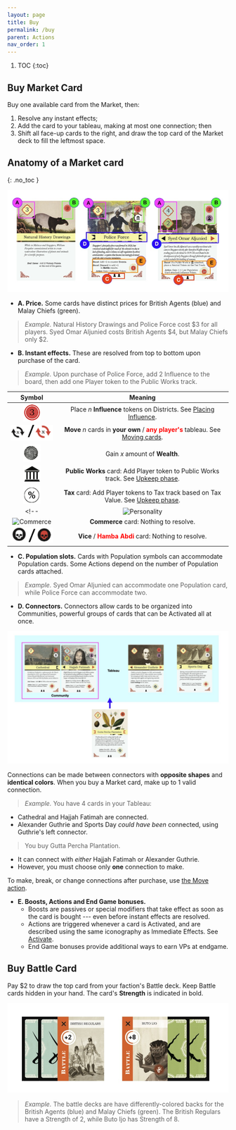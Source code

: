 ```yaml
---
layout: page
title: Buy
permalink: /buy
parent: Actions
nav_order: 1
---
```

1. TOC
{:toc}

## Buy Market Card

Buy one available card from the Market, then:

1. Resolve any instant effects;
2. Add the card to your tableau, making at most one connection; then
3. Shift all face-up cards to the right, and draw the top card of the Market deck to fill the leftmost space.

## Anatomy of a Market card
{: .no_toc }

![Market cards](/img/market_card_anatomy.jpg)

- **A. Price.** Some cards have distinct prices for British Agents (blue) and Malay Chiefs (green).
> *Example.* Natural History Drawings and Police Force cost $3 for all players. Syed Omar Aljunied costs British Agents $4, but Malay Chiefs only $2.
- **B. Instant effects.** These are resolved from top to bottom upon purchase of the card.
> *Example.* Upon purchase of Police Force, add 2 Influence to the board, then add one Player token to the Public Works track.

| Symbol | Meaning |
| :---: | :---: |
| ![Influence](/img/icons/influence.png) | Place *n* **Influence** tokens on Districts. See [Placing Influence](/1819rulebook/important-concepts#placing-influence). |
| ![Move](/img/icons/move.png) | **Move** *n* cards in **your own** / <span style="color:red"><strong>any player's</strong></span> tableau. See [Moving cards](/1819rulebook/important-concepts#moving-cards). |
| ![Wealth](/img/icons/wealth.png) | Gain *x* amount of **Wealth**. |
| ![Public Work](/img/icons/public_works.png) | **Public Works** card: Add Player token to Public Works track. See [Upkeep phase](/1819rulebook/sequence-of-play#4-upkeep-phase). |
| ![Tax](/img/icons/tax.png) | **Tax** card: Add Player tokens to Tax track based on Tax Value. See [Upkeep phase](/1819rulebook/sequence-of-play#4-upkeep-phase). |
<!-- | ![Personality](/img/icons/personality.png) | **Personality** card: Nothing to resolve. |
| ![Commerce](/img/icons/commerce.png) | **Commerce** card: Nothing to resolve. | -->
| ![Vice and Slavery](/img/icons/vice_slavery.png) | **Vice** / <span style="color:red"><strong>Hamba Abdi</strong></span> card: Nothing to resolve. |

- **C. Population slots.** Cards with Population symbols can accommodate Population cards. Some Actions depend on the number of Population cards attached.

> *Example.* Syed Omar Aljunied can accommodate one Population card, while Police Force can accommodate two.

- **D. Connectors.** Connectors allow cards to be organized into Communities, powerful groups of cards that can be Activated all at once.

![Community](/img/community.jpg)

Connections can be made between connectors with **opposite shapes** and **identical colors**. When you buy a Market card, make up to 1 valid connection.

> *Example.* You have 4 cards in your Tableau:
- Cathedral and Hajjah Fatimah are connected.
- Alexander Guthrie and Sports Day *could have been* connected, using Guthrie's left connector.

> You buy Gutta Percha Plantation.
- It can connect with *either* Hajjah Fatimah or Alexander Guthrie.
- However, you must choose only **one** connection to make.

To make, break, or change connections after purchase, use [the Move action](/1819rulebook/important-concepts#moving-cards).

- **E. Boosts, Actions and End Game bonuses.**
    - Boosts are passives or special modifiers that take effect as soon as the card is bought --- even before instant effects are resolved.
    - Actions are triggered whenever a card is Activated, and are described using the same iconography as Immediate Effects. See [Activate](/1819rulebook/activate).
    - End Game bonuses provide additional ways to earn VPs at endgame.
    
## Buy Battle Card

Pay $2 to draw the top card from your faction's Battle deck. Keep Battle cards hidden in your hand. The card's **Strength** is indicated in bold.

![Battle cards](/img/battle__card_anatomy.jpg)

> *Example.* The battle decks are have differently-colored backs for the British Agents (blue) and Malay Chiefs (green). The British Regulars have a Strength of 2, while Buto Ijo has Strength of 8.